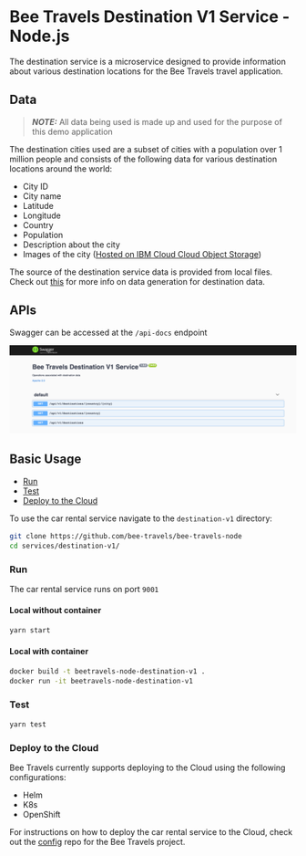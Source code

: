 # Bee Travels Destination V1 Service - Node.js

The destination service is a microservice designed to provide information about various destination locations for the Bee Travels travel application.

## Data
> ***NOTE:*** All data being used is made up and used for the purpose of this demo application

The destination cities used are a subset of cities with a population over 1 million people and consists of the following data for various destination locations around the world:

* City ID
* City name
* Latitude
* Longitude
* Country
* Population
* Description about the city
* Images of the city ([Hosted on IBM Cloud Cloud Object Storage](https://www.ibm.com/cloud/object-storage))

The source of the destination service data is provided from local files. Check out [this](https://github.com/bee-travels/data-generator/tree/master/src/destination) for more info on data generation for destination data.

## APIs

Swagger can be accessed at the `/api-docs` endpoint

![](screenshots/apis.jpg)

## Basic Usage

* [Run](#run)
* [Test](#test)
* [Deploy to the Cloud](#deploy-to-the-cloud)

To use the car rental service navigate to the `destination-v1` directory:

```bash
git clone https://github.com/bee-travels/bee-travels-node
cd services/destination-v1/
```

### Run

The car rental service runs on port `9001`

#### Local without container

```bash
yarn start
```

#### Local with container

```bash
docker build -t beetravels-node-destination-v1 .
docker run -it beetravels-node-destination-v1
```

### Test

```bash
yarn test
```

### Deploy to the Cloud

Bee Travels currently supports deploying to the Cloud using the following configurations:

* Helm
* K8s
* OpenShift

For instructions on how to deploy the car rental service to the Cloud, check out the [config](https://github.com/bee-travels/config) repo for the Bee Travels project.
